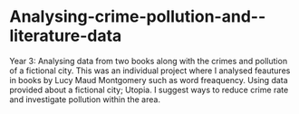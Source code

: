 # Analysing-crime-pollution-and--literature-data
Year 3: Analysing data from two books along with the crimes and pollution of a fictional city.
This was an individual project where I analysed feautures in books by Lucy Maud Montgomery such as word freaquency.
Using data provided about a fictional city; Utopia. I suggest ways to reduce crime rate and investigate pollution within the area. 
